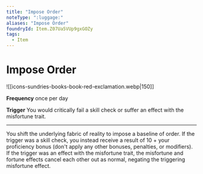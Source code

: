 ```yaml
---
title: "Impose Order"
noteType: ":luggage:"
aliases: "Impose Order"
foundryId: Item.Z07Ua5VUp9gxGOZy
tags:
  - Item
---
```


# Impose Order
![[icons-sundries-books-book-red-exclamation.webp|150]]

**Frequency** once per day

**Trigger** You would critically fail a skill check or suffer an effect with the misfortune trait.

* * *

You shift the underlying fabric of reality to impose a baseline of order. If the trigger was a skill check, you instead receive a result of 10 + your proficiency bonus (don't apply any other bonuses, penalties, or modifiers). If the trigger was an effect with the misfortune trait, the misfortune and fortune effects cancel each other out as normal, negating the triggering misfortune effect.
